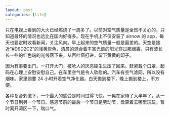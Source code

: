 ```yaml
---
layout: post
categories: [life]
---
```


只在电视上看到的大火已经燃烧了一周多了。以前对空气质量是全然不关心的，只知道最坏的情况也远比在国内好得多。现在手机上不仅安装了 airnow 的 app，每天也要定时收看新闻，关注风向。早上起来的空气质量一般是最差的。天空是接近“#D9D2C2”的浅黄灰色，清晨的混合着丰富光谱的阳光穿过那烟霾，只有波长长一些的红色端的光线落下来，从百叶窗打进，留下黄黄的印子。

因为有事要出门。一打开大门，被呛人的厌恶硬生生压了回来。赶紧戴个口罩，起码在心理上安慰安慰自己。在车里空气是令人欣慰的。汽车有空气滤网，所以没有烟味。家里则要 24 小时开着空气净化器。白天搬到楼下，晚上搬到楼上，不方便。

各种复合刺激下，一个最大的感受是时间过得飞快。一晃在家待了大半年了，从一个节日到另一个节日。感恩节前的最后一个节日是劳动节，盘算着去哪里玩玩，暂时离开湾区一下，喘口气。
